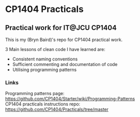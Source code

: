 # CP1404 Practicals

## Practical work for IT@JCU CP1404

This is my (Bryn Baird)'s repo for CP1404 practical work.

3 Main lessons of clean code I have learned are:

- Consistent naming conventions
- Sufficient commenting and documentation of code
- Utilising programming patterns

### Links

Programming patterns page: https://github.com/CP1404/Starter/wiki/Programming-Patterns \
CP1404 practicals instructions repo: https://github.com/CP1404/Practicals/tree/master



